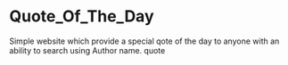# Quote_Of_The_Day
 Simple website which provide a special qote of the day to anyone with an ability to search using Author name. quote
